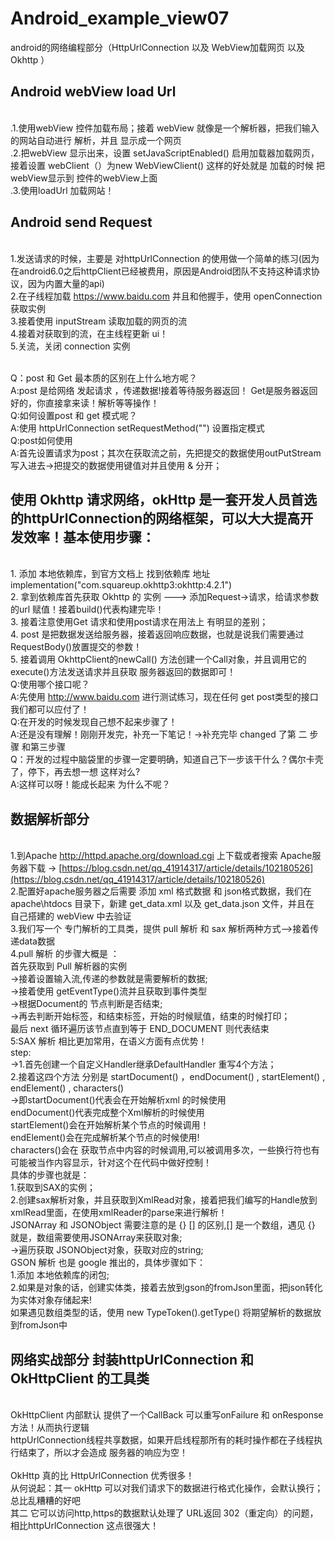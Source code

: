 # Android_example_view07
android的网络编程部分（HttpUrlConnection 以及 WebView加载网页 以及 Okhttp ）
## Android webView load Url
 <br/>.1.使用webView 控件加载布局；接着 webView 就像是一个解析器，把我们输入的网站自动进行 解析，并且 显示成一个网页
 <br/>.2.把webView 显示出来，设置 setJavaScriptEnabled() 启用加载器加载网页，接着设置 webClient（）为new WebViewClient() 这样的好处就是 加载的时候 把webView显示到 控件的webView上面
 <br/>.3.使用loadUrl 加载网站！
 
## Android send Request
  <br/>1.发送请求的时候，主要是 对httpUrlConnection 的使用做一个简单的练习(因为在android6.0之后httpClient已经被费用，原因是Android团队不支持这种请求协议，因为内置大量的api)
  <br/>2.在子线程加载 https://www.baidu.com 并且和他握手，使用 openConnection 获取实例
  <br/>3.接着使用 inputStream 读取加载的网页的流
  <br/>4.接着对获取到的流，在主线程更新 ui！
  <br/>5.关流，关闭 connection 实例
  
<br/> Q：post 和 Get 最本质的区别在上什么地方呢？
<br/> A:post 是给网络 发起请求 ，传递数据!接着等待服务器返回！ Get是服务器返回好的，你直接拿来读！解析等等操作！
<br/> Q:如何设置post 和 get 模式呢？
<br/> A:使用 httpUrlConnection setRequestMethod("") 设置指定模式 
<br/> Q:post如何使用
<br/> A:首先设置请求为post；其次在获取流之前，先把提交的数据使用outPutStream写入进去->把提交的数据使用键值对并且使用 & 分开；

## 使用 Okhttp 请求网络，okHttp 是一套开发人员首选的httpUrlConnection的网络框架，可以大大提高开发效率！基本使用步骤：
<br/> 1. 添加 本地依赖库，到官方文档上 找到依赖库 地址 implementation("com.squareup.okhttp3:okhttp:4.2.1") 
<br/> 2. 拿到依赖库首先获取 Okhttp 的 实例 ---> 添加Request->请求，给请求参数的url 赋值！接着build()代表构建完毕！
<br/> 3. 接着注意使用Get 请求和使用post请求在用法上 有明显的差别；
<br/> 4. post 是把数据发送给服务器，接着返回响应数据，也就是说我们需要通过 RequestBody()放置提交的参数！
<br/> 5. 接着调用 OkhttpClient的newCall() 方法创建一个Call对象，并且调用它的execute()方法发送请求并且获取 服务器返回的数据即可！
<br/> Q:使用哪个接口呢？
<br/> A:先使用 http://www.baidu.com 进行测试练习，现在任何 get post类型的接口我们都可以应付了！
<br/> Q:在开发的时候发现自己想不起来步骤了！
<br/> A:还是没有理解！刚刚开发完，补充一下笔记！->补充完毕 changed 了第 二 步骤 和第三步骤
<br/> Q：开发的过程中脑袋里的步骤一定要明确，知道自己下一步该干什么？偶尔卡壳了，停下，再去想一想 这样对么?
<br/> A:这样可以呀！能成长起来 为什么不呢？

## 数据解析部分
<br/> 1.到Apache  http://httpd.apache.org/download.cgi 上下载或者搜索 Apache服务器下载  -> [https://blog.csdn.net/qq_41914317/article/details/102180526](https://blog.csdn.net/qq_41914317/article/details/102180526)
<br/> 2.配置好apache服务器之后需要 添加 xml 格式数据 和 json格式数据，我们在 apache\htdocs 目录下，新建 get_data.xml 以及 get_data.json 文件，并且在 自己搭建的 webView 中去验证
<br/> 3.我们写一个 专门解析的工具类，提供 pull 解析 和 sax 解析两种方式-->接着传递data数据
<br/> 4.pull 解析 的步骤大概是 ：<br/> 首先获取到 Pull 解析器的实例<br/>->接着设置输入流,传递的参数就是需要解析的数据;<br/>->接着使用 getEventType()流并且获取到事件类型
<br/>->根据Document的 节点判断是否结束;<br/>->再去判断开始标签，和结束标签，开始的时候赋值，结束的时候打印；<br/>最后 next 循环遍历该节点直到等于 END_DOCUMENT 则代表结束
<br/> 5:SAX 解析 相比更加常用，在语义方面有点优势！ </br>step:<br/>->1.首先创建一个自定义Handler继承DefaultHandler 重写4个方法；<br/>2.接着这四个方法 分别是 startDocument() ，endDocument() , startElement() , endElement() , characters() 
<br/>->即startDocument()代表会在开始解析xml 的时候使用<br/>endDocument()代表完成整个Xml解析的时候使用<br/>startElement()会在开始解析某个节点的时候调用！<br/>endElement()会在完成解析某个节点的时候使用!<br/>characters()会在 获取节点中内容的时候调用,可以被调用多次，一些换行符也有可能被当作内容显示，针对这个在代码中做好控制！
<br/>具体的步骤也就是：<br/>1.获取到SAX的实例；<br/>2.创建sax解析对象，并且获取到XmlRead对象，接着把我们编写的Handle放到xmlRead里面，在使用xmlReader的parse来进行解析！
<br/> JSONArray 和 JSONObject 需要注意的是 {} [] 的区别,[] 是一个数组，遇见 {} 就是，数组需要使用JSONArray来获取对象;<br/>->遍历获取 JSONObject对象，获取对应的string;
<br/> GSON 解析 也是 google 推出的，具体步骤如下：<br/>1.添加 本地依赖库的闭包;<br/>2.如果是对象的话，创建实体类，接着去放到gson的fromJson里面，把json转化为实体对象存储起来!
<br/> 如果遇见数组类型的话，使用 new TypeToken().getType() 将期望解析的数据放到fromJson中

## 网络实战部分 封装httpUrlConnection  和 OkHttpClient 的工具类
<br/>OkHttpClient 内部默认 提供了一个CallBack 可以重写onFailure 和 onResponse 方法！从而执行逻辑
<br/>httpUrlConnection线程共享数据，如果开启线程那所有的耗时操作都在子线程执行结束了，所以才会造成 服务器的响应为空！   
<br/>OkHttp 真的比 HttpUrlConnection 优秀很多！
<br/>从何说起：其一 okHttp 可以对我们请求下的数据进行格式化操作，会默认换行；总比乱糟糟的好吧
<br/>其二 它可以访问http,https的数据默认处理了 URL返回 302（重定向）的问题，相比httpUrlConnection 这点很强大！

